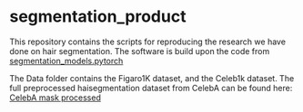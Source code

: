 # segmentation_product
This repository contains the scripts for reproducing the research we have done on hair segmentation.
The software is build upon the code from [segmentation_models.pytorch](https://github.com/qubvel/segmentation_models.pytorch)

The Data folder contains the Figaro1K dataset, and the Celeb1k dataset.
The full preprocessed haisegmentation dataset from CelebA can be found here: [CelebA mask processed](https://drive.google.com/file/d/16WEPwGDfCgLoi6t_1-VxzJqEyUSleNL8/view?usp=sharing)
